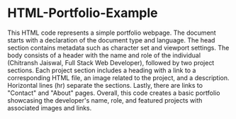# HTML-Portfolio-Example

This HTML code represents a simple portfolio webpage. The document starts with a declaration of the document type and language. The head section contains metadata such as character set and viewport settings. The body consists of a header with the name and role of the individual (Chitransh Jaiswal, Full Stack Web Developer), followed by two project sections. Each project section includes a heading with a link to a corresponding HTML file, an image related to the project, and a description. Horizontal lines (hr) separate the sections. Lastly, there are links to "Contact" and "About" pages. Overall, this code creates a basic portfolio showcasing the developer's name, role, and featured projects with associated images and links.
